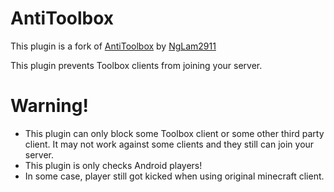 # AntiToolbox
This plugin is a fork of [AntiToolbox](https://github.com/NgLam2911/AntiToolBox) by [NgLam2911](https://github.com/NgLam2911)

This plugin prevents Toolbox clients from joining your server.
# Warning!
* This plugin can only block some Toolbox client or some other third party client. It may not work against some clients and they still can join your server.
* This plugin is only checks Android players!
* In some case, player still got kicked when using original minecraft client.
